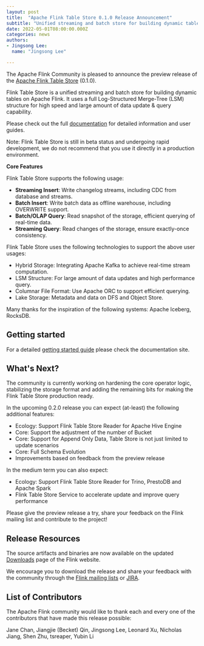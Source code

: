 ```yaml
---
layout: post
title:  "Apache Flink Table Store 0.1.0 Release Announcement"
subtitle: "Unified streaming and batch store for building dynamic tables on Apache Flink."
date: 2022-05-01T08:00:00.000Z
categories: news
authors:
- Jingsong Lee:
  name: "Jingsong Lee"

---
```


The Apache Flink Community is pleased to announce the preview release of the
[Apache Flink Table Store](https://github.com/apache/flink-table-store) (0.1.0).

Flink Table Store is a unified streaming and batch store for building dynamic tables
on Apache Flink. It uses a full Log-Structured Merge-Tree (LSM) structure for high speed
and large amount of data update & query capability.

Please check out the full [documentation]({{site.DOCS_BASE_URL}}flink-table-store-docs-release-0.1/) for detailed information and user guides.

Note: Flink Table Store is still in beta status and undergoing rapid development,
we do not recommend that you use it directly in a production environment.

**Core Features**

Flink Table Store supports the following usage:
- **Streaming Insert**: Write changelog streams, including CDC from database and streams.
- **Batch Insert**: Write batch data as offline warehouse, including OVERWRITE support.
- **Batch/OLAP Query**: Read snapshot of the storage, efficient querying of real-time data.
- **Streaming Query**: Read changes of the storage, ensure exactly-once consistency.

Flink Table Store uses the following technologies to support the above user usages:
- Hybrid Storage: Integrating Apache Kafka to achieve real-time stream computation.
- LSM Structure: For large amount of data updates and high performance query.
- Columnar File Format: Use Apache ORC to support efficient querying.
- Lake Storage: Metadata and data on DFS and Object Store.

Many thanks for the inspiration of the following systems: Apache Iceberg, RocksDB.

## Getting started

For a detailed [getting started guide]({{site.DOCS_BASE_URL}}flink-table-store-docs-release-0.1/docs/try-table-store/quick-start/) please check the documentation site.

## What's Next?

The community is currently working on hardening the core operator logic, stabilizing the storage format and adding the remaining bits for making the Flink Table Store production ready.

In the upcoming 0.2.0 release you can expect (at-least) the following additional features:

* Ecology: Support Flink Table Store Reader for Apache Hive Engine
* Core: Support the adjustment of the number of Bucket
* Core: Support for Append Only Data, Table Store is not just limited to update scenarios
* Core: Full Schema Evolution
* Improvements based on feedback from the preview release

In the medium term you can also expect:

* Ecology: Support Flink Table Store Reader for Trino, PrestoDB and Apache Spark
* Flink Table Store Service to accelerate update and improve query performance

Please give the preview release a try, share your feedback on the Flink mailing list and contribute to the project!

## Release Resources

The source artifacts and binaries are now available on the updated [Downloads](https://flink.apache.org/downloads.html)
page of the Flink website.

We encourage you to download the release and share your feedback with the community through the [Flink mailing lists](https://flink.apache.org/community.html#mailing-lists)
or [JIRA](https://issues.apache.org/jira/issues/?jql=project%20%3D%20FLINK%20AND%20component%20%3D%20%22Table%20Store%22).

## List of Contributors

The Apache Flink community would like to thank each and every one of the contributors that have made this release possible:

Jane Chan, Jiangjie (Becket) Qin, Jingsong Lee, Leonard Xu, Nicholas Jiang, Shen Zhu, tsreaper, Yubin Li
